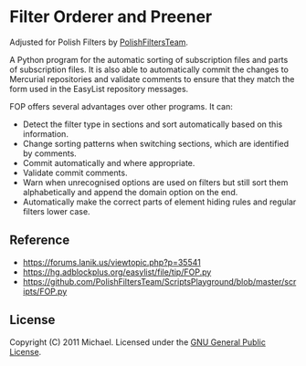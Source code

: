 # Filter Orderer and Preener

Adjusted for Polish Filters  by [PolishFiltersTeam](https://github.com/PolishFiltersTeam).

A Python program for the automatic sorting of subscription files and parts of subscription files. It is also able to automatically commit the changes to Mercurial repositories and validate comments to ensure that they match the form used in the EasyList repository messages.

FOP offers several advantages over other programs. It can:
- Detect the filter type in sections and sort automatically based on this information.
- Change sorting patterns when switching sections, which are identified by comments.
- Commit automatically and where appropriate.
- Validate commit comments.
- Warn when unrecognised options are used on filters but still sort them alphabetically and append the domain option on the end.
- Automatically make the correct parts of element hiding rules and regular filters lower case.

## Reference
- https://forums.lanik.us/viewtopic.php?p=35541
- https://hg.adblockplus.org/easylist/file/tip/FOP.py
- https://github.com/PolishFiltersTeam/ScriptsPlayground/blob/master/scripts/FOP.py

## License
Copyright (C) 2011 Michael. Licensed under the [GNU General Public License](http://www.gnu.org/licenses/).
